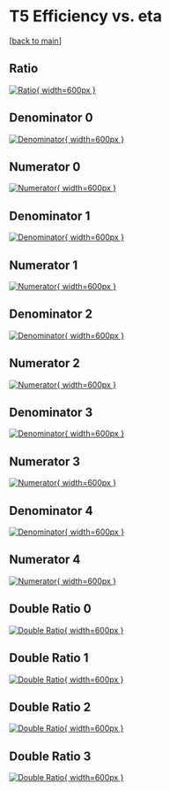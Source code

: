 # T5 Efficiency vs. eta

[[back to main](./)]



## Ratio

[![Ratio](../mtv/var/T5_base_321_-1_eff_eta.png){ width=600px }](../mtv/var/T5_base_321_-1_eff_eta.pdf)

## Denominator 0

[![Denominator](../mtv/den/T5_base_321_-1_eff_eta_den0.png){ width=600px }](../mtv/den/T5_base_321_-1_eff_eta_den0.pdf)

## Numerator 0

[![Numerator](../mtv/num/T5_base_321_-1_eff_eta_num0.png){ width=600px }](../mtv/num/T5_base_321_-1_eff_eta_num0.pdf)

## Denominator 1

[![Denominator](../mtv/den/T5_base_321_-1_eff_eta_den1.png){ width=600px }](../mtv/den/T5_base_321_-1_eff_eta_den1.pdf)

## Numerator 1

[![Numerator](../mtv/num/T5_base_321_-1_eff_eta_num1.png){ width=600px }](../mtv/num/T5_base_321_-1_eff_eta_num1.pdf)

## Denominator 2

[![Denominator](../mtv/den/T5_base_321_-1_eff_eta_den2.png){ width=600px }](../mtv/den/T5_base_321_-1_eff_eta_den2.pdf)

## Numerator 2

[![Numerator](../mtv/num/T5_base_321_-1_eff_eta_num2.png){ width=600px }](../mtv/num/T5_base_321_-1_eff_eta_num2.pdf)

## Denominator 3

[![Denominator](../mtv/den/T5_base_321_-1_eff_eta_den3.png){ width=600px }](../mtv/den/T5_base_321_-1_eff_eta_den3.pdf)

## Numerator 3

[![Numerator](../mtv/num/T5_base_321_-1_eff_eta_num3.png){ width=600px }](../mtv/num/T5_base_321_-1_eff_eta_num3.pdf)

## Denominator 4

[![Denominator](../mtv/den/T5_base_321_-1_eff_eta_den4.png){ width=600px }](../mtv/den/T5_base_321_-1_eff_eta_den4.pdf)

## Numerator 4

[![Numerator](../mtv/num/T5_base_321_-1_eff_eta_num4.png){ width=600px }](../mtv/num/T5_base_321_-1_eff_eta_num4.pdf)

## Double Ratio 0

[![Double Ratio](../mtv/ratio/T5_base_321_-1_eff_eta_ratio0.png){ width=600px }](../mtv/ratio/T5_base_321_-1_eff_eta_ratio0.pdf)

## Double Ratio 1

[![Double Ratio](../mtv/ratio/T5_base_321_-1_eff_eta_ratio1.png){ width=600px }](../mtv/ratio/T5_base_321_-1_eff_eta_ratio1.pdf)

## Double Ratio 2

[![Double Ratio](../mtv/ratio/T5_base_321_-1_eff_eta_ratio2.png){ width=600px }](../mtv/ratio/T5_base_321_-1_eff_eta_ratio2.pdf)

## Double Ratio 3

[![Double Ratio](../mtv/ratio/T5_base_321_-1_eff_eta_ratio3.png){ width=600px }](../mtv/ratio/T5_base_321_-1_eff_eta_ratio3.pdf)

